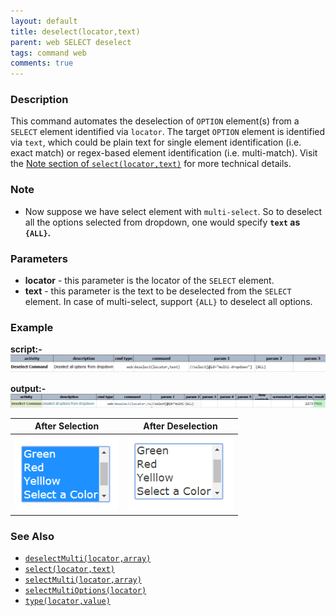 ```yaml
---
layout: default
title: deselect(locator,text)
parent: web SELECT deselect
tags: command web
comments: true
---
```



### Description
This command automates the deselection of `OPTION` element(s) from a `SELECT` element identified via `locator`. The
target `OPTION` element is identified via `text`, which could be plain text for single element identification (i.e. 
exact match) or regex-based element identification (i.e. multi-match).  Visit the 
[Note section of `select(locator,text)`](select(locator,text).html#note) for more technical details.

### Note
- Now suppose we have select element with `multi-select`. So to deselect all the options selected from dropdown, 
  one would specify **`text` as `{ALL}`.**

### Parameters
- **locator** - this parameter is the locator of the `SELECT` element.
- **text** - this parameter is the text to be deselected from the `SELECT` element. In case of multi-select,
   support `{ALL}` to deselect all options.

### Example
**script:-**<br/>
![script](image/deselect_01.png)

**output:-**<br/>
![output](image/deselect_02.png)

|After Selection         |After Deselection         |
|------------------------|--------------------------|
|![](image/select_06.png)|![](image/deselect_03.png)|


### See Also
- [`deselectMulti(locator,array)`](deselectMulti(locator,array))
- [`select(locator,text)`](select(locator,text))
- [`selectMulti(locator,array)`](selectMulti(locator,array))
- [`selectMultiOptions(locator)`](selectMultiOptions(locator))
- [`type(locator,value)`](type(locator,value))
